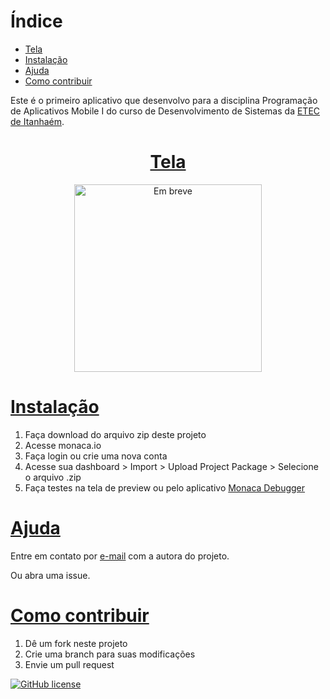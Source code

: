 # Índice
* [Tela](#tela)
* [Instalação](#instalação)
* [Ajuda](#ajuda)
* [Como contribuir](#como-contribuir)

Este é o primeiro aplicativo que desenvolvo para a disciplina Programação de Aplicativos Mobile I do curso de Desenvolvimento de Sistemas da [ETEC de Itanhaém](https://etecitanhaem.com.br/).

<a href="#índice"><h1 align="center">Tela</h1></a>
<p align="center">
  <img alt="Em breve" width="300" />
</p>

# [Instalação](#instalação)
1. Faça download do arquivo zip deste projeto
2. Acesse monaca.io
3. Faça login ou crie uma nova conta
4. Acesse sua dashboard > Import > Upload Project Package > Selecione o arquivo .zip
5. Faça testes na tela de preview ou pelo aplicativo [Monaca Debugger](https://play.google.com/store/apps/details?id=mobi.monaca.debugger)

# [Ajuda](#ajuda)
Entre em contato por <a href="mailto:anabeatriz.augusto06@yahoo.com">e-mail</a> com a autora do projeto.

Ou abra uma issue.

# [Como contribuir](#como-contribuir)
1. Dê um fork neste projeto
2. Crie uma branch para suas modificações
3. Envie um pull request

[![GitHub license](https://img.shields.io/github/license/anabeatrizzz/monaca-app-um?style=for-the-badge)](https://github.com/anabeatrizzz/monaca-app-um/blob/master/LICENSE)
